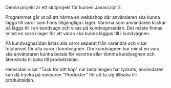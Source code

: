 Denna projekt är ett slutprojekt för kursen Javascript 2.

Programmet går ut på att härma en webbshop där användaren ska kunna lägga till varor som finns tillgängliga i lager.
Varorna som användaren klickar på läggs till i en kundvagn och visas på kundvagnssidan.
Det måste finnas minst en vara i lager för att varan ska kunna läggas till i kundvagnen.

På kundvagnssidan listas alla varor separat från varandra och visar totalpriset för alla varor i kundvagnen.
Om kundvagnen har minst en vara ska användaren kunna betala för varorna eller tömma kundvagnen och återvända tillbaka till produktsidan.

Hemsidan visar "Tack för ditt köp" när betalningen har lyckats, användaren kan då trycka på navbaren "Produkter" för att ta sig tillbaka till produktsidan.
